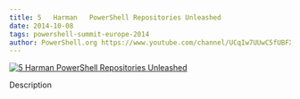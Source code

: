 ```yaml
---
title: 5   Harman   PowerShell Repositories Unleashed
date: 2014-10-08
tags: powershell-summit-europe-2014
author: PowerShell.org https://www.youtube.com/channel/UCqIw7UUwC5fUBFXYX68aMrQ
---
```


[![5   Harman   PowerShell Repositories Unleashed](https://i1.ytimg.com/vi/xbsLrf2N750/hqdefault.jpg "5   Harman   PowerShell Repositories Unleashed")](https://www.youtube.com/watch?v=xbsLrf2N750)

Description
